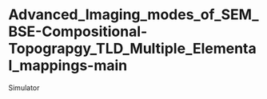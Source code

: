 # Advanced_Imaging_modes_of_SEM_BSE-Compositional-Topograpgy_TLD_Multiple_Elemental_mappings-main
Simulator
